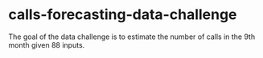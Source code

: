 # calls-forecasting-data-challenge
The goal of the data challenge is to estimate the number of calls in the 9th month given 88 inputs.
